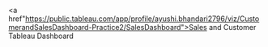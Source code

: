 <a href"https://public.tableau.com/app/profile/ayushi.bhandari2796/viz/CustomerandSalesDashboard-Practice2/SalesDashboard">Sales and Customer Tableau Dashboard
